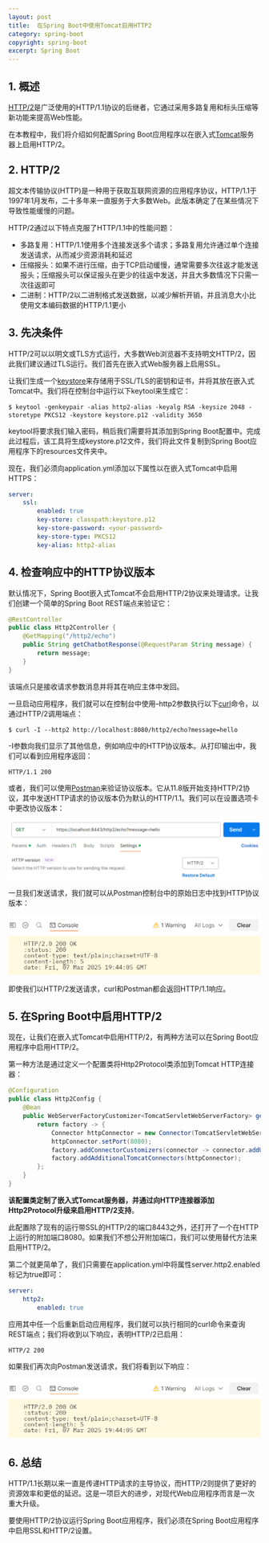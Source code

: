 ```yaml
---
layout: post
title:  在Spring Boot中使用Tomcat启用HTTP2
category: spring-boot
copyright: spring-boot
excerpt: Spring Boot
---
```


## 1. 概述

[HTTP/2](https://www.baeldung.com/cs/http-versions)是广泛使用的HTTP/1.1协议的后继者，它通过采用多路复用和标头压缩等新功能来提高Web性能。

在本教程中，我们将介绍如何配置Spring Boot应用程序以在嵌入式[Tomcat](https://www.baeldung.com/tomcat)服务器上启用HTTP/2。

## 2. HTTP/2

超文本传输协议(HTTP)是一种用于获取互联网资源的应用程序协议，HTTP/1.1于1997年1月发布，二十多年来一直服务于大多数Web。此版本确定了在某些情况下导致性能缓慢的问题。

HTTP/2通过以下特点克服了HTTP/1.1中的性能问题：

- 多路复用：HTTP/1.1使用多个连接发送多个请求；多路复用允许通过单个连接发送请求，从而减少资源消耗和延迟
- 压缩报头：如果不进行压缩，由于TCP启动缓慢，通常需要多次往返才能发送报头；压缩报头可以保证报头在更少的往返中发送，并且大多数情况下只需一次往返即可
- 二进制：HTTP/2以二进制格式发送数据，以减少解析开销，并且消息大小比使用文本编码数据的HTTP/1.1更小

## 3. 先决条件

HTTP/2可以以明文或TLS方式运行，大多数Web浏览器不支持明文HTTP/2，因此我们建议通过TLS运行。我们首先在嵌入式Web服务器上启用SSL。

让我们生成一个[keystore](https://www.baeldung.com/java-keystore#what-is-a-keystore)来存储用于SSL/TLS的密钥和证书，并将其放在嵌入式Tomcat中。我们将在控制台中运行以下keytool来生成它：

```shell
$ keytool -genkeypair -alias http2-alias -keyalg RSA -keysize 2048 -storetype PKCS12 -keystore keystore.p12 -validity 3650
```

keytool将要求我们输入密码，稍后我们需要将其添加到Spring Boot配置中。完成此过程后，该工具将生成keystore.p12文件，我们将此文件复制到Spring Boot应用程序下的resources文件夹中。

现在，我们必须向application.yml添加以下属性以在嵌入式Tomcat中启用HTTPS：

```yaml
server:
    ssl:
        enabled: true
        key-store: classpath:keystore.p12
        key-store-password: <your-password>
        key-store-type: PKCS12
        key-alias: http2-alias
```

## 4. 检查响应中的HTTP协议版本

默认情况下，Spring Boot嵌入式Tomcat不会启用HTTP/2协议来处理请求。让我们创建一个简单的Spring Boot REST端点来验证它：

```java
@RestController
public class Http2Controller {
    @GetMapping("/http2/echo")
    public String getChatbotResponse(@RequestParam String message) {
        return message;
    }
}
```

该端点只是接收请求参数消息并将其在响应主体中发回。

一旦启动应用程序，我们就可以在控制台中使用–http2参数执行以下[curl](https://www.baeldung.com/curl-rest)命令，以通过HTTP/2调用端点：

```shell
$ curl -I --http2 http://localhost:8080/http2/echo?message=hello
```

-I参数向我们显示了其他信息，例如响应中的HTTP协议版本。从打印输出中，我们可以看到应用程序返回：

```text
HTTP/1.1 200
```

或者，我们可以使用[Postman](https://www.baeldung.com/java-postman)来验证协议版本。它从11.8版开始支持HTTP/2协议，其中发送HTTP请求的协议版本仍为默认的HTTP/1.1。我们可以在设置选项卡中更改协议版本：

![](/assets/images/2025/springboot/springboothttp2tomcat01.png)

一旦我们发送请求，我们就可以从Postman控制台中的原始日志中找到HTTP协议版本：

![](/assets/images/2025/springboot/springboothttp2tomcat02.png)

即使我们以HTTP/2发送请求，curl和Postman都会返回HTTP/1.1响应。

## 5. 在Spring Boot中启用HTTP/2

现在，让我们在嵌入式Tomcat中启用HTTP/2，有两种方法可以在Spring Boot应用程序中启用HTTP/2。

第一种方法是通过定义一个配置类将Http2Protocol类添加到Tomcat HTTP连接器：

```java
@Configuration
public class Http2Config {
    @Bean
    public WebServerFactoryCustomizer<TomcatServletWebServerFactory> getWebServerFactoryCustomizer() {
        return factory -> {
            Connector httpConnector = new Connector(TomcatServletWebServerFactory.DEFAULT_PROTOCOL);
            httpConnector.setPort(8080);
            factory.addConnectorCustomizers(connector -> connector.addUpgradeProtocol(new Http2Protocol()));
            factory.addAdditionalTomcatConnectors(httpConnector);
        };
    }
}
```

**该配置类定制了嵌入式Tomcat服务器，并通过向HTTP连接器添加Http2Protocol升级来启用HTTP/2支持**。

此配置除了现有的运行带SSL的HTTP/2的端口8443之外，还打开了一个在HTTP上运行的附加端口8080。如果我们不想公开附加端口，我们可以使用替代方法来启用HTTP/2。

第二个就更简单了，我们只需要在application.yml中将属性server.http2.enabled标记为true即可：

```yaml
server:
    http2:
        enabled: true
```

应用其中任一个后重新启动应用程序，我们就可以执行相同的curl命令来查询REST端点；我们将收到以下响应，表明HTTP/2已启用：

```text
HTTP/2 200
```

如果我们再次向Postman发送请求，我们将看到以下响应：

![](/assets/images/2025/springboot/springboothttp2tomcat03.png)

## 6. 总结

HTTP/1.1长期以来一直是传递HTTP请求的主导协议，而HTTP/2则提供了更好的资源效率和更低的延迟。这是一项巨大的进步，对现代Web应用程序而言是一次重大升级。

要使用HTTP/2协议运行Spring Boot应用程序，我们必须在Spring Boot应用程序中启用SSL和HTTP/2设置。